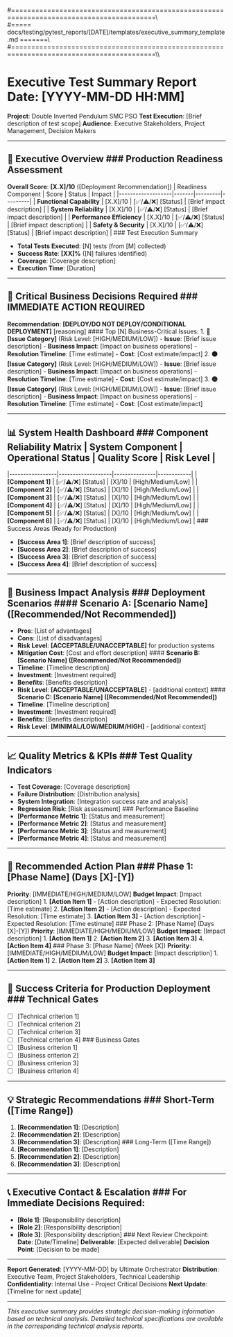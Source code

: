 #==========================================================================================\\\
#===== docs/testing/pytest_reports/[DATE]/templates/executive_summary_template.md =======\\\
#==========================================================================================\\\

# Executive Test Summary Report **Date**: [YYYY-MM-DD HH:MM]
**Project**: Double Inverted Pendulum SMC PSO
**Test Execution**: [Brief description of test scope]
**Audience**: Executive Stakeholders, Project Management, Decision Makers

---

## 🎯 Executive Overview ### Production Readiness Assessment

**Overall Score**: **[X.X]/10** ([Deployment Recommendation]) | Readiness Component | Score | Status | Impact |
|-------------------|-------|---------|---------|
| **Functional Capability** | [X.X]/10 | [✅/⚠️/❌] [Status] | [Brief impact description] |
| **System Reliability** | [X.X]/10 | [✅/⚠️/❌] [Status] | [Brief impact description] |
| **Performance Efficiency** | [X.X]/10 | [✅/⚠️/❌] [Status] | [Brief impact description] |
| **Safety & Security** | [X.X]/10 | [✅/⚠️/❌] [Status] | [Brief impact description] | ### Test Execution Summary
- **Total Tests Executed**: [N] tests (from [M] collected)
- **Success Rate**: **[XX]%** ([N] failures identified)
- **Coverage**: [Coverage description]
- **Execution Time**: [Duration]

---

## 🚨 Critical Business Decisions Required ### IMMEDIATE ACTION REQUIRED

**Recommendation**: **[DEPLOY/DO NOT DEPLOY/CONDITIONAL DEPLOYMENT]** [reasoning] #### Top [N] Business-Critical Issues: 1. **🔴 [Issue Category]** (Risk Level: [HIGH/MEDIUM/LOW]) - **Issue**: [Brief issue description] - **Business Impact**: [Impact on business operations] - **Resolution Timeline**: [Time estimate] - **Cost**: [Cost estimate/impact] 2. **🟠 [Issue Category]** (Risk Level: [HIGH/MEDIUM/LOW]) - **Issue**: [Brief issue description] - **Business Impact**: [Impact on business operations] - **Resolution Timeline**: [Time estimate] - **Cost**: [Cost estimate/impact] 3. **🟡 [Issue Category]** (Risk Level: [HIGH/MEDIUM/LOW]) - **Issue**: [Brief issue description] - **Business Impact**: [Impact on business operations] - **Resolution Timeline**: [Time estimate] - **Cost**: [Cost estimate/impact]

---

## 📊 System Health Dashboard ### Component Reliability Matrix | System Component | Operational Status | Quality Score | Risk Level |

|-----------------|-------------------|---------------|------------|
| **[Component 1]** | [✅/⚠️/❌] [Status] | [X]/10 | [High/Medium/Low] |
| **[Component 2]** | [✅/⚠️/❌] [Status] | [X]/10 | [High/Medium/Low] |
| **[Component 3]** | [✅/⚠️/❌] [Status] | [X]/10 | [High/Medium/Low] |
| **[Component 4]** | [✅/⚠️/❌] [Status] | [X]/10 | [High/Medium/Low] |
| **[Component 5]** | [✅/⚠️/❌] [Status] | [X]/10 | [High/Medium/Low] |
| **[Component 6]** | [✅/⚠️/❌] [Status] | [X]/10 | [High/Medium/Low] | ### Success Areas (Ready for Production)
- **[Success Area 1]**: [Brief description of success]
- **[Success Area 2]**: [Brief description of success]
- **[Success Area 3]**: [Brief description of success]
- **[Success Area 4]**: [Brief description of success]

---

## 💼 Business Impact Analysis ### Deployment Scenarios #### **Scenario A: [Scenario Name] ([Recommended/Not Recommended])**

- **Pros**: [List of advantages]
- **Cons**: [List of disadvantages]
- **Risk Level**: **[ACCEPTABLE/UNACCEPTABLE]** for production systems
- **Mitigation Cost**: [Cost and effort description] #### **Scenario B: [Scenario Name] ([Recommended/Not Recommended])**
- **Timeline**: [Timeline description]
- **Investment**: [Investment required]
- **Benefits**: [Benefits description]
- **Risk Level**: **[ACCEPTABLE/UNACCEPTABLE]** - [additional context] #### **Scenario C: [Scenario Name] ([Recommended/Not Recommended])**
- **Timeline**: [Timeline description]
- **Investment**: [Investment required]
- **Benefits**: [Benefits description]
- **Risk Level**: **[MINIMAL/LOW/MEDIUM/HIGH]** - [additional context]

---

## 📈 Quality Metrics & KPIs ### Test Quality Indicators

- **Test Coverage**: [Coverage description]
- **Failure Distribution**: [Distribution analysis]
- **System Integration**: [Integration success rate and analysis]
- **Regression Risk**: [Risk assessment] ### Performance Baseline
- **[Performance Metric 1]**: [Status and measurement]
- **[Performance Metric 2]**: [Status and measurement]
- **[Performance Metric 3]**: [Status and measurement]
- **[Performance Metric 4]**: [Status and measurement]

---

## 🔧 Recommended Action Plan ### Phase 1: [Phase Name] (Days [X]-[Y])

**Priority**: [IMMEDIATE/HIGH/MEDIUM/LOW]
**Budget Impact**: [Impact description] 1. **[Action Item 1]** - [Action description] - Expected Resolution: [Time estimate] 2. **[Action Item 2]** - [Action description] - Expected Resolution: [Time estimate] 3. **[Action Item 3]** - [Action description] - Expected Resolution: [Time estimate] ### Phase 2: [Phase Name] (Days [X]-[Y])
**Priority**: [IMMEDIATE/HIGH/MEDIUM/LOW]
**Budget Impact**: [Impact description] 1. **[Action Item 1]**
2. **[Action Item 2]**
3. **[Action Item 3]**
4. **[Action Item 4]** ### Phase 3: [Phase Name] (Week [X])
**Priority**: [IMMEDIATE/HIGH/MEDIUM/LOW]
**Budget Impact**: [Impact description] 1. **[Action Item 1]**
2. **[Action Item 2]**
3. **[Action Item 3]**

---

## 🎯 Success Criteria for Production Deployment ### Technical Gates

- [ ] [Technical criterion 1]
- [ ] [Technical criterion 2]
- [ ] [Technical criterion 3]
- [ ] [Technical criterion 4] ### Business Gates
- [ ] [Business criterion 1]
- [ ] [Business criterion 2]
- [ ] [Business criterion 3]
- [ ] [Business criterion 4]

---

## 💡 Strategic Recommendations ### Short-Term ([Time Range])

1. **[Recommendation 1]**: [Description]
2. **[Recommendation 2]**: [Description]
3. **[Recommendation 3]**: [Description] ### Long-Term ([Time Range])
1. **[Recommendation 1]**: [Description]
2. **[Recommendation 2]**: [Description]
3. **[Recommendation 3]**: [Description]

---

## 📞 Executive Contact & Escalation ### For Immediate Decisions Required:

- **[Role 1]**: [Responsibility description]
- **[Role 2]**: [Responsibility description]
- **[Role 3]**: [Responsibility description] ### Next Review Checkpoint:
**Date**: [Date/Timeline]
**Deliverable**: [Expected deliverable]
**Decision Point**: [Decision to be made]

---

**Report Generated**: [YYYY-MM-DD] by Ultimate Orchestrator
**Distribution**: Executive Team, Project Stakeholders, Technical Leadership
**Confidentiality**: Internal Use - Project Critical Decisions
**Next Update**: [Timeline for next update]

---

*This executive summary provides strategic decision-making information based on technical analysis. Detailed technical specifications are available in the corresponding technical analysis reports.*